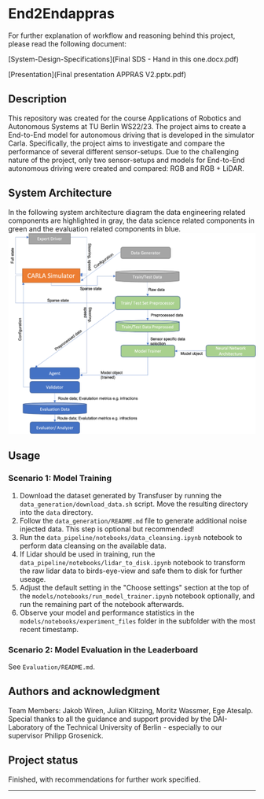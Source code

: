 # End2Endappras
For further explanation of workflow and reasoning behind this project, please read the following document: 

[System-Design-Specifications](Final SDS - Hand in this one.docx.pdf)

[Presentation](Final presentation APPRAS V2.pptx.pdf)

## Description

This repository was created for the course Applications of Robotics and Autonomous Systems at TU Berlin WS22/23. 
The project aims to create a End-to-End model for autonomous driving that is developed in the simulator Carla. 
Specifically, the project aims to investigate and compare the performance of several different sensor-setups. 
Due to the challenging nature of the project, only two sensor-setups and models for End-to-End autonomous driving were created and compared: RGB and RGB + LiDAR. 

## System Architecture
In the following system architecture diagram the data engineering related components are highlighted in gray, the data science related components in green and the evaluation related components in blue.
![System architecture of project](figures/architecture.png "System architecture")


## Usage

### Scenario 1: Model Training
1. Download the dataset generated by Transfuser by running the `data_generation/download_data.sh` script. Move the resulting directory into the `data` directory.
2. Follow the `data_generation/README.md` file to generate additional noise injected data. This step is optional but recommended!
3. Run the `data_pipeline/notebooks/data_cleansing.ipynb` notebook to perform data cleansing on the available data.
4. If Lidar should be used in training, run the `data_pipeline/notebooks/lidar_to_disk.ipynb` notebook to transform the raw lidar data to birds-eye-view and safe them to disk for further useage.
6. Adjust the default setting in the "Choose settings" section at the top of the `models/notebooks/run_model_trainer.ipynb` notebook optionally, and run the remaining part of the notebook afterwards.
7. Observe your model and performance statistics in the `models/notebooks/experiment_files` folder in the subfolder with the most recent timestamp.

### Scenario 2: Model Evaluation in the Leaderboard
See `Evaluation/README.md`.

## Authors and acknowledgment
Team Members:  Jakob Wiren, Julian Klitzing,  Moritz Wassmer, Ege Atesalp.
Special thanks to all the guidance and support provided by the DAI-Laboratory of the Technical University of Berlin - especially to our supervisor Philipp Grosenick.



## Project status
Finished, with recommendations for further work specified. 

***
